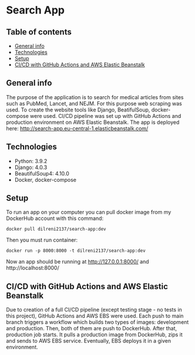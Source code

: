 # Search App

## Table of contents
* [General info](#general-info)
* [Technologies](#technologies)
* [Setup](#setup)
* [CI/CD with GitHub Actions and AWS Elastic Beanstalk](#cicd)


## General info
The purpose of the application is to search for medical articles from sites such as PubMed, Lancet, and NEJM. 
For this purpose web scraping was used. To create the website tools like Django, BeatifulSoup, docker-compose were used. 
CI/CD pipeline was set up with GitHub Actions and production environment on AWS Elastic Beanstalk. The app is deployed 
here: http://search-app.eu-central-1.elasticbeanstalk.com/


## Technologies
* Python: 3.9.2
* Django: 4.0.3
* BeautifulSoup4: 4.10.0
* Docker, docker-compose


## Setup
To run an app on your computer you can pull docker image from my DockerHub account with this command:
```
docker pull dilreni2137/search-app:dev
```

Then you must run container:
```
docker run -p 8000:8000 -t dilreni2137/search-app:dev
```

Now an app should be running at http://127.0.0.1:8000/ and http://localhost:8000/ 


## CI/CD with GitHub Actions and AWS Elastic Beanstalk
Due to creation of a full CI/CD pipeline (except testing stage - no tests in this project), GitHub Actions and AWS EBS 
were used. Each push to main branch triggers a workflow which builds two types of images: development and production. 
Then, both of them are push to DockerHub. After that, production job starts. It pulls a production 
image from DockerHub, zips it and sends to AWS EBS service. Eventually, EBS deploys it in a given environment.


